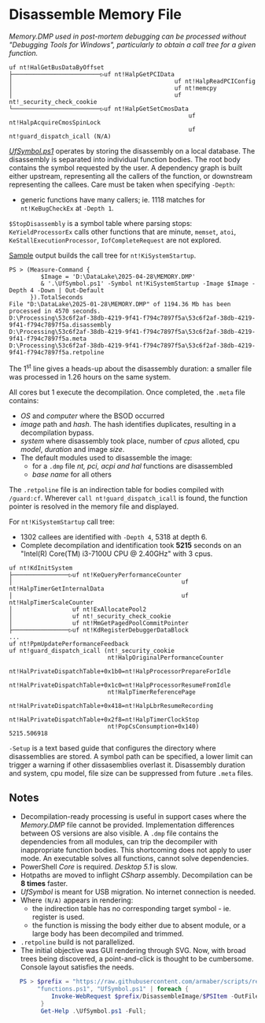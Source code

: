 Disassemble Memory File
===

*Memory.DMP used in post-mortem debugging can be processed without "Debugging Tools for Windows",
particularly to obtain a call tree for a given function.*

~~~
uf nt!HalGetBusDataByOffset
├─────────────────────────▷uf nt!HalpGetPCIData
│                                              uf nt!HalpReadPCIConfig
│                                              uf nt!memcpy
│                                              uf nt!_security_check_cookie
└─────────────────────────▷uf nt!HalpGetSetCmosData
                                                   uf nt!HalpAcquireCmosSpinLock
                                                   uf nt!guard_dispatch_icall (N/A)
~~~

[*UfSymbol.ps1*](https://github.com/armaber/scripts/tree/disasm/DisassembleImage/UfSymbol.ps1)
operates by storing the disassembly on a local database. The disassembly is separated into
individual function bodies. The root body contains the symbol requested by the user. A
dependency graph is built either upstream, representing all the callers of the function,
or downstream representing the callees. Care must be taken when specifying `-Depth`:

* generic functions have many callers; ie. 1118 matches for `nt!KeBugCheckEx` at `-Depth 1`.

`$StopDisassembly` is a symbol table where parsing stops: `KeYieldProcessorEx`
calls other functions that are minute, `memset`, `atoi`, `KeStallExecutionProcessor`,
`IofCompleteRequest` are not explored.

[Sample](https://raw.githubusercontent.com/armaber/scripts/refs/heads/disasm/DisassembleImage/SampleOutput.txt)
output builds the call tree for `nt!KiSystemStartup`.

~~~
PS > (Measure-Command {
         $Image = 'D:\DataLake\2025-04-28\MEMORY.DMP'
         & '.\UfSymbol.ps1' -Symbol nt!KiSystemStartup -Image $Image -Depth 4 -Down | Out-Default
      }).TotalSeconds
File "D:\DataLake\2025-01-28\MEMORY.DMP" of 1194.36 Mb has been processed in 4570 seconds.
D:\Processing\53c6f2af-38db-4219-9f41-f794c7897f5a\53c6f2af-38db-4219-9f41-f794c7897f5a.disassembly
D:\Processing\53c6f2af-38db-4219-9f41-f794c7897f5a\53c6f2af-38db-4219-9f41-f794c7897f5a.meta
D:\Processing\53c6f2af-38db-4219-9f41-f794c7897f5a\53c6f2af-38db-4219-9f41-f794c7897f5a.retpoline
~~~

The 1<sup>st</sup> line gives a heads-up about the disassembly duration: a smaller file
was processed in 1.26 hours on the same system.

All cores but 1 execute the decompilation. Once completed, the `.meta` file contains:

* *OS* and *computer* where the BSOD occurred
* *image* path and *hash*. The hash identifies duplicates, resulting in a decompilation
  bypass.
* *system* where disassembly took place, number of *cpus* alloted, cpu *model*, *duration* and
  image *size*.
* The default modules used to disassemble the image:
   * for a `.dmp` file *nt, pci, acpi and hal* functions are disassembled
   * *base name* for all others

The `.retpoline` file is an indirection table for bodies compiled with `/guard:cf`.
Wherever `call nt!guard_dispatch_icall` is found, the function pointer is resolved in
the memory file and displayed.

For `nt!KiSystemStartup` call tree:

* 1302 callees are identified with `-Depth 4`, 5318 at depth 6.
* Complete decompilation and identification took **5215** seconds on an "Intel(R)
  Core(TM) i3-7100U CPU @ 2.40GHz" with 3 cpus.

~~~
uf nt!KdInitSystem
├────────────────▷uf nt!KeQueryPerformanceCounter
│                                                uf nt!HalpTimerGetInternalData
│                                                uf nt!HalpTimerScaleCounter
│                 uf nt!ExAllocatePool2
│                 uf nt!_security_check_cookie
│                 uf nt!MmGetPagedPoolCommitPointer
├────────────────▷uf nt!KdRegisterDebuggerDataBlock
...
uf nt!PpmUpdatePerformanceFeedback
uf nt!guard_dispatch_icall (nt!_security_cookie
                            nt!HalpOriginalPerformanceCounter
                            nt!HalPrivateDispatchTable+0x1b0=nt!HalpProcessorPrepareForIdle
                            nt!HalPrivateDispatchTable+0x1c0=nt!HalpProcessorResumeFromIdle
                            nt!HalpTimerReferencePage
                            nt!HalPrivateDispatchTable+0x418=nt!HalpLbrResumeRecording
                            nt!HalPrivateDispatchTable+0x2f8=nt!HalpTimerClockStop
                            nt!PopCsConsumption+0x140)
5215.506918
~~~

`-Setup` is a text based guide that configures the directory where disassemblies are
stored. A symbol path can be specified, a lower limit can trigger a warning if other
dissasemblies overlast it. Disassembly duration and system, cpu model, file size can
be suppressed from future `.meta` files.

Notes
---

* Decompilation-ready processing is useful in support cases where the *Memory.DMP*
  file cannot be provided. Implementation differences between OS versions are also
  visible. A `.dmp` file contains the dependencies from all modules, can trip the
  decompiler with inappropriate function bodies. This shortcoming does not apply
  to user mode. An executable solves all functions, cannot solve dependencies.
* PowerShell *Core* is required. *Desktop 5.1* is slow.
* Hotpaths are moved to inflight *CSharp* assembly. Decompilation can be **8 times**
  faster.
* *UfSymbol* is meant for USB migration. No internet connection is needed.
* Where `(N/A)` appears in rendering:
  * the indirection table has no corresponding target symbol - ie. register is used.
  * the function is missing the body either due to absent module, or a large body
    has been decompiled and trimmed.
* `.retpoline` build is not parallelized.
* The initial objective was GUI rendering through SVG. Now, with broad trees being
  discovered, a point-and-click is thought to be cumbersome. Console layout satisfies
  the needs.

~~~powershell
   PS > $prefix = "https://raw.githubusercontent.com/armaber/scripts/refs/heads/disasm/";
        "functions.ps1", "UfSymbol.ps1" | foreach {
            Invoke-WebRequest $prefix/DisassembleImage/$PSItem -OutFile $PSItem;
         }
         Get-Help .\UfSymbol.ps1 -Full;
~~~
